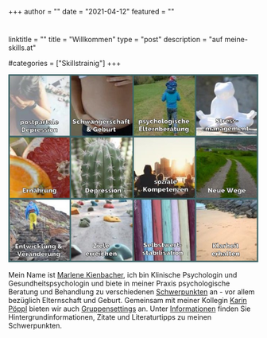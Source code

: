 +++
author = ""
date = "2021-04-12"
featured = ""
#
linktitle = ""
title = "Willkommen"
type = "post"
description = "auf meine-skills.at"

#categories = ["Skillstrainig"]
+++

<p align="center">
<a href ="/angebot/"><img  src="/img/Titelbild.jpg" alt="regretting motherhood father parenthood geburtstrauma postpartaledepression natal ernährungspsychologie abnehmen rosesrevolution gewalt selbstwert skillstraining babyblues achtsamkeit darmhypnose reizdarm elternberatung psychologin beratungbehandlung psychologisch mentalload" width="600"></a>
</p>


Mein Name ist [Marlene Kienbacher](/contact), ich bin Klinische Psychologin und Gesundheitspsychologin und biete in meiner Praxis psychologische Beratung und Behandlung zu verschiedenen [Schwerpunkten](/angebot) an - vor allem bezüglich Elternschaft und Geburt. 
Gemeinsam mit meiner Kollegin [Karin Pöppl](/karinpoeppl) bieten wir auch [Gruppensettings](/gruppensetting) an. Unter [Informationen](/allgemeineinformationen) finden Sie Hintergrundinformationen, Zitate und Literaturtipps zu meinen Schwerpunkten.


